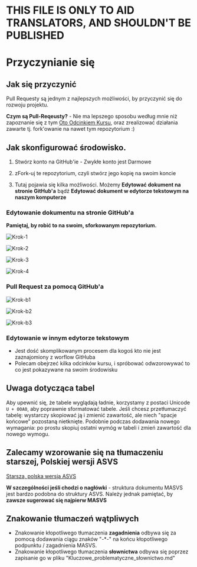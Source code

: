 # THIS FILE IS ONLY TO AID TRANSLATORS, AND SHOULDN'T BE PUBLISHED
# Przyczynianie się

## Jak się przyczynić


Pull Requesty są jednym z najlepszych możliwości, by przyczynić się do rozwoju projektu.

**Czym są Pull-Reqeusty?** - Nie ma lepszego sposobu według mnie niż zapoznanie się z tym [Oto Odcinkiem Kursu](https://youtu.be/bKw94CcIct8), oraz zrealizować działania zawarte tj. fork'owanie na nawet tym repozytorium :)

## Jak skonfigurować środowisko.

1. Stwórz konto na GitHub'ie - Zwykłe konto jest Darmowe
2. zFork-uj te repozytorium, czyli stwórz jego kopię na swoim koncie

3. Tutaj pojawia się kilka możliwości. Możemy **Edytować dokument na stronie GitHub'a** bądź **Edytować dokument w edytorze tekstowym na naszym komputerze**

### Edytowanie dokumentu na stronie GitHub'a
**Pamiętaj, by robić to na swoim, sforkowanym repozytorium.**

![Krok-1](https://i.imgur.com/Q8jw0u7.png)

![Krok-2](https://i.imgur.com/y9Ls1Vo.png)

![Krok-3](https://i.imgur.com/16MAolG.png)

![Krok-4](https://i.imgur.com/SwiMWDN.png)

### Pull Request za pomocą GitHub'a

![Krok-b1](https://i.imgur.com/o8JtK7Q.png)

![Krok-b2](https://i.imgur.com/unG82b7.png)

![Krok-b3](https://i.imgur.com/lCcO9Gx.png)

### Edytowanie w innym edytorze tekstowym
- Jest dość skomplikowanym procesem dla kogoś kto nie jest zaznajomiony z worflow GitHuba
- Polecam obejrzeć kilka odcinków kursu, i spróbować odwzorowywać to co jest pokazywane na swoim środowisku


## Uwaga dotycząca tabel

Aby upewnić się, że tabele wyglądają ładnie, korzystamy z postaci Unicode `U + 00A0`, aby poprawnie sformatować tabele. Jeśli chcesz przetłumaczyć tabelę: wystarczy skopiować ją i zmienić zawartość, ale niech "spacje końcowe" pozostaną nietknięte. Podobnie podczas dodawania nowego wymagania: po prostu skopiuj ostatni wymóg w tabeli i zmień zawartość dla nowego wymogu.

## Zalecamy wzorowanie się na tłumaczeniu starszej, Polskiej wersji ASVS 
[Starsza, polska wersja ASVS](https://owasp.org/www-pdf-archive/OWASP_Application_Security_Verification_Standard_3.0.1_PL.pdf)

**W szczególności jeśli chodzi o nagłówki** - struktura dokumentu MASVS jest bardzo podobna do struktury ASVS. Należy jednak pamiętać, by **zawsze sugerować się najpierw MASVS**



## Znakowanie tłumaczeń wątpliwych
- Znakowanie kłopotliwego tłumaczenia **zagadnienia** odbywa się za pomocą dodawania ciągu znaków "-\*-" na końcu kłopotliwego podpunktu / zagadnienia MASVS.
- Znakowanie kłopotliwego tłumaczenia **słownictwa** odbywa się poprzez zapisanie go w pliku "Kluczowe_problematyczne_słownictwo.md"
